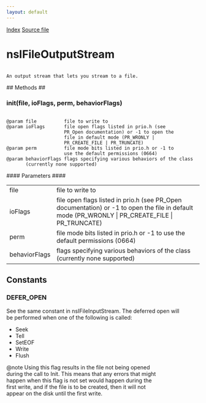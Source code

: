 ```yaml
---
layout: default
---
```

<div id='links'><a href="../index.html">Index</a>
<a href="http://dxr.mozilla.org/mozilla-central/source/netwerk/base/public/nsIFileStreams.idl">Source file</a>
</div>

# nsIFileOutputStream #
<code>  
An output stream that lets you stream to a file.  
  
</code>
## Methods ##

### init(file, ioFlags, perm, behaviorFlags) ###
<code>  
@param file          file to write to  
@param ioFlags       file open flags listed in prio.h (see  
                     PR_Open documentation) or -1 to open the  
                     file in default mode (PR_WRONLY |  
                     PR_CREATE_FILE | PR_TRUNCATE)  
@param perm          file mode bits listed in prio.h or -1 to  
                     use the default permissions (0664)  
@param behaviorFlags flags specifying various behaviors of the class  
       (currently none supported)  
  
</code>
#### Parameters ####

<table>

<tr>
<td>file</td>
<td>file to write to  
</td>
</tr>

<tr>
<td>ioFlags</td>
<td>file open flags listed in prio.h (see  
                     PR_Open documentation) or -1 to open the  
                     file in default mode (PR_WRONLY |  
                     PR_CREATE_FILE | PR_TRUNCATE)  
</td>
</tr>

<tr>
<td>perm</td>
<td>file mode bits listed in prio.h or -1 to  
                     use the default permissions (0664)  
</td>
</tr>

<tr>
<td>behaviorFlags</td>
<td>flags specifying various behaviors of the class  
       (currently none supported)  
</td>
</tr>

</table>

## Constants ##

### DEFER_OPEN ###
  
See the same constant in nsIFileInputStream. The deferred open will  
be performed when one of the following is called:  
  - Seek  
  - Tell  
  - SetEOF  
  - Write  
  - Flush  
  
@note Using this flag results in the file not being opened  
      during the call to Init.  This means that any errors that might  
      happen when this flag is not set would happen during the  
      first write, and if the file is to be created, then it will not  
      appear on the disk until the first write.  
  
